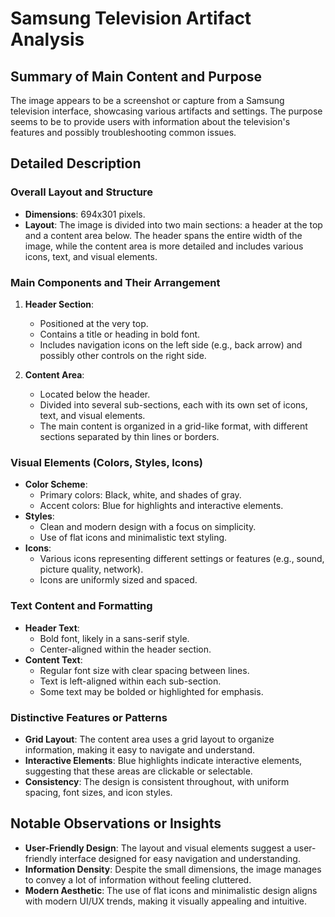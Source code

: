 # Samsung Television Artifact Analysis

## Summary of Main Content and Purpose
The image appears to be a screenshot or capture from a Samsung television interface, showcasing various artifacts and settings. The purpose seems to be to provide users with information about the television's features and possibly troubleshooting common issues.

## Detailed Description

### Overall Layout and Structure
- **Dimensions**: 694x301 pixels.
- **Layout**: The image is divided into two main sections: a header at the top and a content area below. The header spans the entire width of the image, while the content area is more detailed and includes various icons, text, and visual elements.

### Main Components and Their Arrangement
1. **Header Section**:
   - Positioned at the very top.
   - Contains a title or heading in bold font.
   - Includes navigation icons on the left side (e.g., back arrow) and possibly other controls on the right side.

2. **Content Area**:
   - Located below the header.
   - Divided into several sub-sections, each with its own set of icons, text, and visual elements.
   - The main content is organized in a grid-like format, with different sections separated by thin lines or borders.

### Visual Elements (Colors, Styles, Icons)
- **Color Scheme**:
  - Primary colors: Black, white, and shades of gray.
  - Accent colors: Blue for highlights and interactive elements.
- **Styles**:
  - Clean and modern design with a focus on simplicity.
  - Use of flat icons and minimalistic text styling.
- **Icons**:
  - Various icons representing different settings or features (e.g., sound, picture quality, network).
  - Icons are uniformly sized and spaced.

### Text Content and Formatting
- **Header Text**:
  - Bold font, likely in a sans-serif style.
  - Center-aligned within the header section.
- **Content Text**:
  - Regular font size with clear spacing between lines.
  - Text is left-aligned within each sub-section.
  - Some text may be bolded or highlighted for emphasis.

### Distinctive Features or Patterns
- **Grid Layout**: The content area uses a grid layout to organize information, making it easy to navigate and understand.
- **Interactive Elements**: Blue highlights indicate interactive elements, suggesting that these areas are clickable or selectable.
- **Consistency**: The design is consistent throughout, with uniform spacing, font sizes, and icon styles.

## Notable Observations or Insights
- **User-Friendly Design**: The layout and visual elements suggest a user-friendly interface designed for easy navigation and understanding.
- **Information Density**: Despite the small dimensions, the image manages to convey a lot of information without feeling cluttered.
- **Modern Aesthetic**: The use of flat icons and minimalistic design aligns with modern UI/UX trends, making it visually appealing and intuitive.